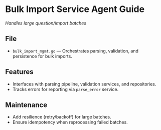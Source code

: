 # Bulk Import Service Agent Guide
*Handles large question/import batches*

## File
- `bulk_import_mgmt.go` — Orchestrates parsing, validation, and persistence for bulk imports.

## Features
- Interfaces with parsing pipeline, validation services, and repositories.
- Tracks errors for reporting via `parse_error` service.

## Maintenance
- Add resilience (retry/backoff) for large batches.
- Ensure idempotency when reprocessing failed batches.

